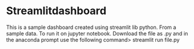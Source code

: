 # Streamlitdashboard
This is a sample dashboard created using streamlit lib python. From a sample data. 
To run it on jupyter notebook. Download the file as .py and in the anaconda prompt use the following command>
streamlit run file.py
